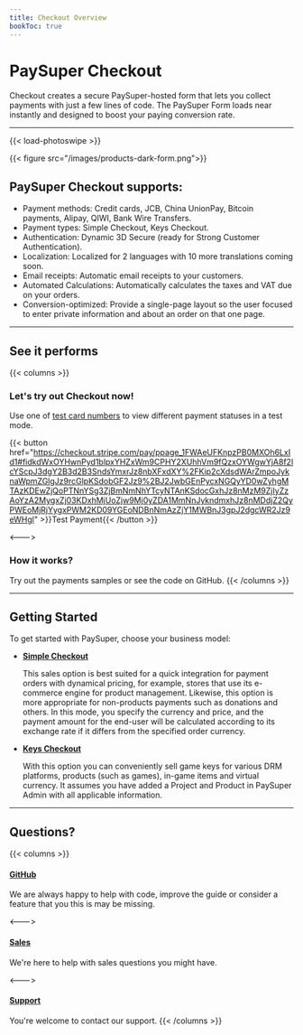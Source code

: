 ```yaml
---
title: Checkout Overview
bookToc: true
---
```


# PaySuper Checkout

Checkout creates a secure PaySuper-hosted form that lets you collect payments with just a few lines of code. The PaySuper Form loads near instantly and designed to boost your paying conversion rate.

***

{{< load-photoswipe >}}

{{< figure src="/images/products-dark-form.png">}}

## PaySuper Checkout supports:

- Payment methods: Credit cards, JCB, China UnionPay, Bitcoin payments, Alipay, QIWI, Bank Wire Transfers.
- Payment types: Simple Checkout, Keys Checkout.
- Authentication: Dynamic 3D Secure (ready for Strong Customer Authentication).
- Localization: Localized for 2 languages with 10 more translations coming soon.
- Email receipts: Automatic email receipts to your customers.
- Automated Calculations: Automatically calculates the taxes and VAT due on your orders.
- Conversion-optimized: Provide a single-page layout so the user focused to enter private information and about an order on that one page.

***

## See it performs

{{< columns >}}
### Let's try out Checkout now!
Use one of [test card numbers](/docs/payments/sandbox) to view different payment statuses in a test mode.

{{< button href="https://checkout.stripe.com/pay/ppage_1FWAeUFKnpzPB0MXOh6LxId1#fidkdWxOYHwnPyd1blpxYHZxWm9CPHY2XUhhVm9fQzxOYWgwYjA8f2lcYScpJ3dgY2B3d2B3SndsYmxrJz8nbXFxdXY%2FKip2cXdsdWArZmpoJyknaWpmZGlgJz9rcGlpKSdobGF2Jz9%2BJ2JwbGEnPycxNGQyYD0wZyhgMTAzKDEwZjQoPTNnYSg3ZjBmNmNhYTcyNTAnKSdocGxhJz8nMzM9ZjIyZzAoYzA2MygxZj03KDxhMjUoZjw9Mj0yZDA1MmNnJykndmxhJz8nMDdjZ2QyPWEoMjRjYygxPWM2KD09YGEoNDBnNmAzZjY1MWBnJ3gpJ2dgcWR2Jz9eWHgl" >}}Test Payment{{< /button >}}

<--->

### How it works?
Try out the payments samples or see the code on GitHub.
{{< /columns >}}

***

## Getting Started

To get started with PaySuper, choose your business model:

- **[Simple Checkout](/docs/payments/simple)**

    This sales option is best suited for a quick integration for payment orders with dynamical pricing, for example, stores that use its e-commerce engine for product management. Likewise, this option is more appropriate for non-products payments such as donations and others. In this mode, you specify the currency and price, and the payment amount for the end-user will be calculated according to its exchange rate if it differs from the specified order currency.
- **[Keys Checkout](/docs/payments/keys)**

    With this option you can conveniently sell game keys for various DRM platforms, products (such as games), in-game items and virtual currency. It assumes you have added a Project and Product in PaySuper Admin with all applicable information.

***

## Questions?

{{< columns >}}
#### [GitHub](https://github.com/paysuper)
We are always happy to help with code, improve the guide or consider a feature that you this is may be missing.

<--->

#### [Sales](https://docs.google.com/forms/d/e/1FAIpQLScQPU83wKPkJeui_WvxGDoXWLDL4vyD8GsWNqf9-ccwDg3dEw/viewform)
We're here to help with sales questions you might have. 

<--->

#### [Support]()
You're welcome to contact our support.
{{< /columns >}}